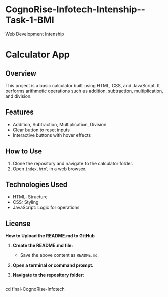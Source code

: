 # CognoRise-Infotech-Intenship--Task-1-BMI
Web Development Intenship

# Calculator App

## Overview
This project is a basic calculator built using HTML, CSS, and JavaScript. It performs arithmetic operations such as addition, subtraction, multiplication, and division.

## Features
- Addition, Subtraction, Multiplication, Division
- Clear button to reset inputs
- Interactive buttons with hover effects

## How to Use
1. Clone the repository and navigate to the calculator folder.
2. Open `index.html` in a web browser.

## Technologies Used
- HTML: Structure
- CSS: Styling
- JavaScript: Logic for operations

## License
**How to Upload the README.md to GitHub**

1. **Create the README.md file:**
   - Save the above content as `README.md`.

2. **Open a terminal or command prompt.**

3. **Navigate to the repository folder:**
   ```bash
cd final-CognoRise-Infotech


